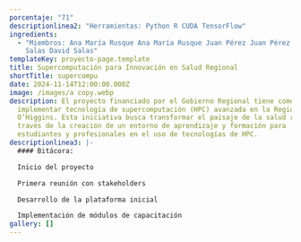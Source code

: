 ```yaml
---
porcentaje: "71"
descriptionlinea2: "Herramientas: Python R CUDA TensorFlow"
ingredients:
  - "Miembros: Ana María Rusque Ana María Rusque Juan Pérez Juan Pérez David
    Salas David Salas"
templateKey: proyecto-page.template
title: Supercomputación para Innovación en Salud Regional
shortTitle: supercompu
date: 2024-11-14T12:00:00.000Z
image: /images/a copy.webp
description: El proyecto financiado por el Gobierno Regional tiene como objetivo
  implementar tecnología de supercomputación (HPC) avanzada en la Región de
  O’Higgins. Esta iniciativa busca transformar el paisaje de la salud regional a
  través de la creación de un entorno de aprendizaje y formación para
  estudiantes y profesionales en el uso de tecnologías de HPC.
descriptionlinea3: |-
  #### Bitácora: 

  Inicio del proyecto 

  Primera reunión con stakeholders 

  Desarrollo de la plataforma inicial 

  Implementación de módulos de capacitación
gallery: []
---
```


